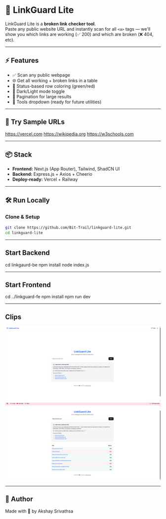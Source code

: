 # 🔗 LinkGuard Lite

LinkGuard Lite is a **broken link checker tool**.  
Paste any public website URL and instantly scan for all `<a>` tags — we'll show you which links are working (✅ 200) and which are broken (❌ 404, etc).

---

## ⚡ Features

- ✅ Scan any public webpage
- 🌐 Get all working + broken links in a table
- 🎯 Status-based row coloring (green/red)
- 🌙 Dark/Light mode toggle
- 📄 Pagination for large results
- 🧰 Tools dropdown (ready for future utilities)

---

## 🚀 Try Sample URLs

https://vercel.com
https://wikipedia.org
https://w3schools.com

---

## 📦 Stack

- **Frontend:** Next.js (App Router), Tailwind, ShadCN UI
- **Backend:** Express.js + Axios + Cheerio
- **Deploy-ready:** Vercel + Railway

---

## 🛠 Run Locally

### Clone & Setup

```bash
git clone https://github.com/Bit-Trail/linkguard-lite.git
cd linkguard-lite
```

---

## Start Backend

cd linkgaurd-be
npm install
node index.js

---

## Start Frontend

cd ../linkguard-fe
npm install
npm run dev

---

## Clips

![alt text](image.png)
![alt text](<Screenshot from 2025-06-14 12-49-35.png>)

---

## 🙌 Author

Made with 💙 by Akshay Srivathsa
